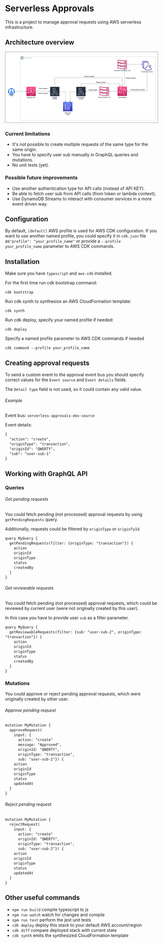 # Serverless Approvals

This is a project to manage approval requests using AWS serverless infrastructure.

## Architecture overview

![alt text](https://github.com/Tannheuser/serverless-approvals/blob/main/misc/diagram.png?raw=true)

### Current limitations

* It's not possible to create multiple requests of the same type for the same origin.
* You have to specify user sub manually in GraphQL queries and mutations.
* No unit tests (yet).

### Possible future improvements

* Use another authentication type for API calls (instead of API KEY).
* Be able to fetch user sub from API calls (from token or lambda context);
* Use DynamoDB Streams to interact with consumer services in a more event driven way.

## Configuration

By default, `[default]` AWS profile is used for AWS CDK configuration.
If you want to use another named profile, you could specify it in `cdk.json` file as`"profile": "your_profile_name"`
or provide a `--profile your_profile_name` parameter to AWS CDK commands.

## Installation

Make sure you have `typescript` and `aws-cdk` installed.

For the first time run cdk bootstrap command:

```console
cdk bootstrap
```

Run cdk synth to synthesize an AWS CloudFormation template:

```console
cdk synth
```

Run cdk deploy, specify your named profile if needed:

```console
cdk deploy
```

Specify a named profile parameter to AWS CDK commands if needed
```console
cdk command --profile your_profile_name
```

## Creating approval requests

To send a custom event to the approval event bus you should specify correct values for the `Event source` and `Event details` fields.

The `Detail type` field is not used, so it could contain any valid value.

###### Example
Event bus: 
`serverless-approvals-dev-source`

Event details:
```console
{
  "action": "create",
  "originType": "transaction",
  "originId": "QWERTY",
  "sub": "user-sub-1"
}
```

## Working with GraphQL API

### Queries

###### Get pending requests

You could fetch pending (not processed) approval requests by using `getPendingRequests` query.

Additionally, requests could be filtered by `originType` or `originTyId`.

```console
query MyQuery {
  getPendingRequests(filter: {originType: "transaction"}) {
    action
    originId
    originType
    status
    createdBy
  }
}
```

###### Get reviewable requests

You could fetch pending (not processed) approval requests,
which could be reviewed by current user (were not originally created by this user).

In this case you have to provide user `sub` as a filter parameter.

```console
query MyQuery {
  getReviewableRequests(filter: {sub: "user-sub-2", originType: "transaction"}) {
    action
    originId
    originType
    status
    createdBy
  }
}
```

### Mutations

You could approve or reject pending approval requests, which were originally created by other user.

###### Approve pending request

```console
mutation MyMutation {
  approveRequest(
    input: {
      action: "create"
      message: "Approved",
      originId: "QWERTY",
      originType: "transaction",
      sub: "user-sub-2"}) {
    action
    originId
    originType
    status
    updatedAt
  }
}

```

###### Reject pending request

```console
mutation MyMutation {
  rejectRequest(
    input: {
      action: "create"
      originId: "QWERTY",
      originType: "transaction",
      sub: "user-sub-2"}) {
    action
    originId
    originType
    status
    updatedAt
  }
}
```

## Other useful commands

* `npm run build`   compile typescript to js
* `npm run watch`   watch for changes and compile
* `npm run test`    perform the jest unit tests
* `cdk deploy`      deploy this stack to your default AWS account/region
* `cdk diff`        compare deployed stack with current state
* `cdk synth`       emits the synthesized CloudFormation template
